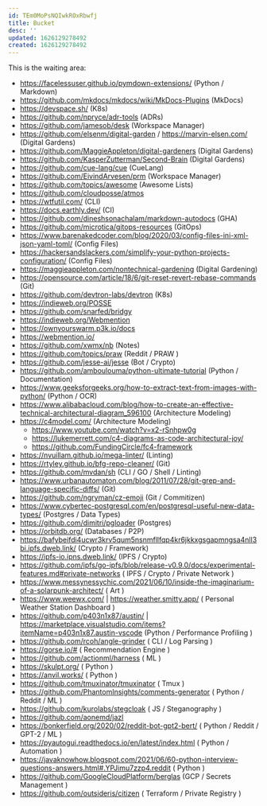 ```yaml
---
id: TEm0MoPsNQIwkROxRbwfj
title: Bucket
desc: ''
updated: 1626129278492
created: 1626129278492
---
```


This is the waiting area:

- <https://facelessuser.github.io/pymdown-extensions/> (Python / Markdown)
- <https://github.com/mkdocs/mkdocs/wiki/MkDocs-Plugins> (MkDocs)
- <https://devspace.sh/> (K8s)
- <https://github.com/npryce/adr-tools> (ADRs)
- <https://github.com/jamesob/desk> (Workspace Manager)
- <https://github.com/elsenm/digital-garden> / <https://marvin-elsen.com/> (Digital Gardens)
- <https://github.com/MaggieAppleton/digital-gardeners> (Digital Gardens)
- <https://github.com/KasperZutterman/Second-Brain> (Digital Gardens)
- <https://github.com/cue-lang/cue> (CueLang)
- <https://github.com/EivindArvesen/prm> (Workspace Manager)
- <https://github.com/topics/awesome> (Awesome Lists)
- <https://github.com/cloudposse/atmos>
- <https://wtfutil.com/> (CLI)
- <https://docs.earthly.dev/> (CI)
- <https://github.com/dineshsonachalam/markdown-autodocs> (GHA)
- <https://github.com/microtica/gitops-resources> (GitOps)
- <https://www.barenakedcoder.com/blog/2020/03/config-files-ini-xml-json-yaml-toml/> (Config Files)
- <https://hackersandslackers.com/simplify-your-python-projects-configuration/> (Config Files)
- <https://maggieappleton.com/nontechnical-gardening> (Digital Gardening)
- <https://opensource.com/article/18/6/git-reset-revert-rebase-commands> (Git)
- <https://github.com/devtron-labs/devtron> (K8s)
- <https://indieweb.org/POSSE>
- <https://github.com/snarfed/bridgy>
- <https://indieweb.org/Webmention>
- <https://ownyourswarm.p3k.io/docs>
- <https://webmention.io/>
- <https://github.com/xwmx/nb> (Notes)
- <https://github.com/topics/praw> (Reddit / PRAW )
- <https://github.com/jesse-ai/jesse> (Bot / Crypto)
- <https://github.com/amboulouma/python-ultimate-tutorial> (Python / Documentation)
- <https://www.geeksforgeeks.org/how-to-extract-text-from-images-with-python/> (Python / OCR)
- <https://www.alibabacloud.com/blog/how-to-create-an-effective-technical-architectural-diagram_596100> (Architecture Modeling)
- <https://c4model.com/> (Architecture Modeling)
  - <https://www.youtube.com/watch?v=x2-rSnhpw0g>
  - <https://lukemerrett.com/c4-diagrams-as-code-architectural-joy/>
  - <https://github.com/FundingCircle/fc4-framework>
- <https://nvuillam.github.io/mega-linter/> (Linting)
- <https://rtyley.github.io/bfg-repo-cleaner/> (Git)
- <https://github.com/mvdan/sh> (CLI / GO / Shell / Linting)
- <https://www.urbanautomaton.com/blog/2011/07/28/git-grep-and-language-specific-diffs/> (Git)
- <https://github.com/ngryman/cz-emoji> (Git / Commitizen)
- <https://www.cybertec-postgresql.com/en/postgresql-useful-new-data-types/> (Postgres / Data Types)
- <https://github.com/dimitri/pgloader> (Postgres)
- <https://orbitdb.org/> (Databases / P2P)
- <https://bafybeifdi4ucwr3krv5qum5nsnmfllfqp4kr6jkkxgsgapmngsa4nll3bi.ipfs.dweb.link/> (Crypto / Framework)
- <https://ipfs-io.ipns.dweb.link/> (IPFS / Crypto)
- <https://github.com/ipfs/go-ipfs/blob/release-v0.9.0/docs/experimental-features.md#private-networks> ( IPFS / Crypto / Private Network )
- <https://www.messynessychic.com/2021/06/10/inside-the-imaginarium-of-a-solarpunk-architect/> ( Art )
- <https://www.weewx.com/> | <https://weather.smitty.app/> ( Personal Weather Station Dashboard )
- <https://github.com/p403n1x87/austin/> | <https://marketplace.visualstudio.com/items?itemName=p403n1x87.austin-vscode> (Python / Performance Profiling )
- <https://github.com/rcoh/angle-grinder> ( CLI / Log Parsing )
- <https://gorse.io/#> ( Recommendation Engine )
- <https://github.com/actionml/harness> ( ML )
- <https://skulpt.org/> ( Python )
- <https://anvil.works/> ( Python )
- <https://github.com/tmuxinator/tmuxinator> ( Tmux )
- <https://github.com/PhantomInsights/comments-generator> ( Python / Reddit / ML )
- <https://github.com/kurolabs/stegcloak> ( JS / Steganography )
- <https://github.com/aonemd/jazl>
- <https://bonkerfield.org/2020/02/reddit-bot-gpt2-bert/> ( Python / Reddit / GPT-2 / ML )
- <https://pyautogui.readthedocs.io/en/latest/index.html> ( Python / Automation )
- <https://javaknowhow.blogspot.com/2021/06/60-python-interview-questions-answers.html#.YPJimu7zzp4.reddit> ( Python )
- <https://github.com/GoogleCloudPlatform/berglas> (GCP / Secrets Management )
- <https://github.com/outsideris/citizen> ( Terraform / Private Registry )
